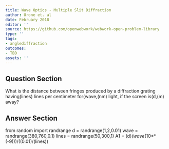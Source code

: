```yaml
---
title: Wave Optics - Multiple Slit Diffraction
author: Urone et. al
date: February 2018
editor: ''
source: https://github.com/openwebwork/webwork-open-problem-library
type: ''
tags:
- anglediffraction
outcomes:
- TBD
assets: ''
---
```


## Question Section 

What is the distance between fringes produced by a diffraction grating having(lines) lines per centimeter for(wave,(nm) light, if the screen is(d,(m) away?


## Answer Section

from random import randrange
d = randrange(1,2,0.01)
wave = randrange(380,760,0.1)
lines = randrange(50,300,1)
A1 = (d)*(wave*(10**(-9)))/((0.01)/(lines))